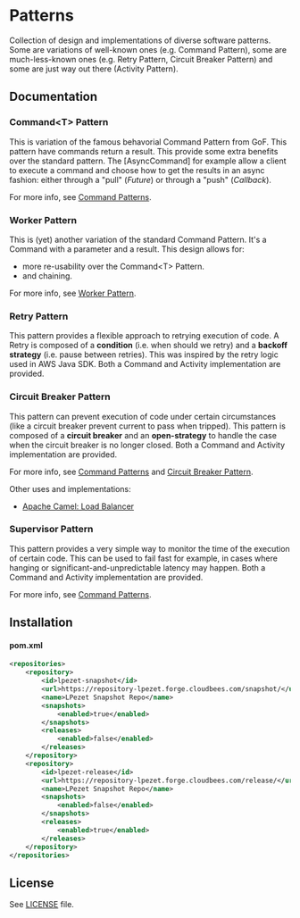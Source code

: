 Patterns
========

Collection of design and implementations of diverse software patterns.
Some are variations of well-known ones (e.g. Command Pattern), some are much-less-known ones (e.g. Retry Pattern, Circuit Breaker Pattern) and some are just way out there (Activity Pattern).


Documentation
-------------

### Command&lt;T&gt; Pattern
This is variation of the famous behavorial Command Pattern from GoF.
This pattern have commands return a result. This provide some extra benefits over the standard pattern.
The [AsyncCommand] for example allow a client to execute a command and choose how to get the results in an async fashion: either through a "pull" (*Future*) or through a "push" (*Callback*).

For more info, see [Command Patterns](http://mezzetin.blogspot.com/2014/03/execute-retry-trip.html).

### Worker Pattern
This is (yet) another variation of the standard Command Pattern. It's a Command with a parameter and a result.
This design allows for:
- more re-usability over the Command&lt;T&gt; Pattern.
- and chaining.

For more info, see [Worker Pattern](http://mezzetin.blogspot.com/2014/04/worker-pattern.html).

### Retry Pattern
This pattern provides a flexible approach to retrying execution of code.
A Retry is composed of a **condition** (i.e. when should we retry) and a **backoff strategy** (i.e. pause between retries).
This was inspired by the retry logic used in AWS Java SDK.
Both a Command and Activity implementation are provided.

### Circuit Breaker Pattern
This pattern can prevent execution of code under certain circumstances (like a circuit breaker prevent current to pass when tripped).
This pattern is composed of a **circuit breaker** and an **open-strategy** to handle the case when the circuit breaker is no longer closed.
Both a Command and Activity implementation are provided.

For more info, see [Command Patterns](http://mezzetin.blogspot.com/2014/03/execute-retry-trip.html) and [Circuit Breaker Pattern](http://msdn.microsoft.com/en-us/library/dn589784.aspx).

Other uses and implementations:

* [Apache Camel: Load Balancer](http://camel.apache.org/load-balancer.html#LoadBalancer-CircuitBreaker)

### Supervisor Pattern
This pattern provides a very simple way to monitor the time of the execution of certain code.
This can be used to fail fast for example, in cases where hanging or significant-and-unpredictable latency may happen. 
Both a Command and Activity implementation are provided.

For more info, see [Command Patterns](http://mezzetin.blogspot.com/2014/03/execute-retry-trip.html).


Installation
------------

#### pom.xml

```xml
<repositories>
	<repository>
		<id>lpezet-snapshot</id>
		<url>https://repository-lpezet.forge.cloudbees.com/snapshot/</url>
		<name>LPezet Snapshot Repo</name>
		<snapshots>
			<enabled>true</enabled>
		</snapshots>
		<releases>
			<enabled>false</enabled>
		</releases>
	</repository>
	<repository>
		<id>lpezet-release</id>
		<url>https://repository-lpezet.forge.cloudbees.com/release/</url>
		<name>LPezet Snapshot Repo</name>
		<snapshots>
			<enabled>false</enabled>
		</snapshots>
		<releases>
			<enabled>true</enabled>
		</releases>
	</repository>
</repositories>
```

License
-------

See [LICENSE](src/main/resources/META-INF/LICENSE) file.
